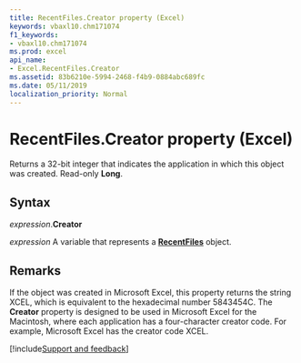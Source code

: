 ```yaml
---
title: RecentFiles.Creator property (Excel)
keywords: vbaxl10.chm171074
f1_keywords:
- vbaxl10.chm171074
ms.prod: excel
api_name:
- Excel.RecentFiles.Creator
ms.assetid: 83b6210e-5994-2468-f4b9-0884abc689fc
ms.date: 05/11/2019
localization_priority: Normal
---
```



# RecentFiles.Creator property (Excel)

Returns a 32-bit integer that indicates the application in which this object was created. Read-only **Long**.


## Syntax

_expression_.**Creator**

_expression_ A variable that represents a **[RecentFiles](Excel.RecentFiles.md)** object.


## Remarks

If the object was created in Microsoft Excel, this property returns the string XCEL, which is equivalent to the hexadecimal number 5843454C. The **Creator** property is designed to be used in Microsoft Excel for the Macintosh, where each application has a four-character creator code. For example, Microsoft Excel has the creator code XCEL.



[!include[Support and feedback](~/includes/feedback-boilerplate.md)]